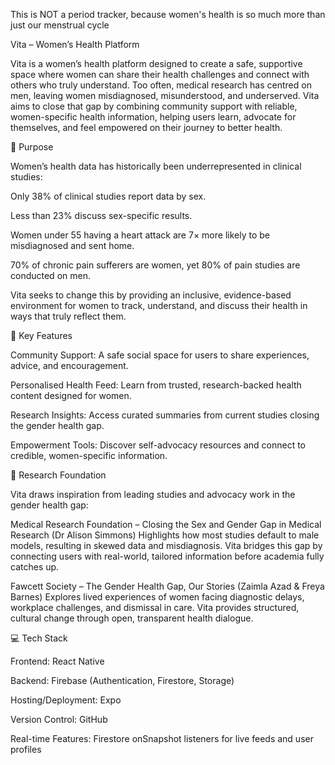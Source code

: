 This is NOT a period tracker, because women's health is so much more than just our menstrual cycle

Vita – Women’s Health Platform

Vita is a women’s health platform designed to create a safe, supportive space where women can share their health challenges and connect with others who truly understand. Too often, medical research has centred on men, leaving women misdiagnosed, misunderstood, and underserved. Vita aims to close that gap by combining community support with reliable, women-specific health information, helping users learn, advocate for themselves, and feel empowered on their journey to better health.

🌸 Purpose

Women’s health data has historically been underrepresented in clinical studies:

Only 38% of clinical studies report data by sex.

Less than 23% discuss sex-specific results.

Women under 55 having a heart attack are 7× more likely to be misdiagnosed and sent home.

70% of chronic pain sufferers are women, yet 80% of pain studies are conducted on men.

Vita seeks to change this by providing an inclusive, evidence-based environment for women to track, understand, and discuss their health in ways that truly reflect them.

🧠 Key Features

Community Support: A safe social space for users to share experiences, advice, and encouragement.

Personalised Health Feed: Learn from trusted, research-backed health content designed for women.

Research Insights: Access curated summaries from current studies closing the gender health gap.

Empowerment Tools: Discover self-advocacy resources and connect to credible, women-specific information.

🧬 Research Foundation

Vita draws inspiration from leading studies and advocacy work in the gender health gap:

Medical Research Foundation – Closing the Sex and Gender Gap in Medical Research (Dr Alison Simmons)
Highlights how most studies default to male models, resulting in skewed data and misdiagnosis. Vita bridges this gap by connecting users with real-world, tailored information before academia fully catches up.

Fawcett Society – The Gender Health Gap, Our Stories (Zaimla Azad & Freya Barnes)
Explores lived experiences of women facing diagnostic delays, workplace challenges, and dismissal in care. Vita provides structured, cultural change through open, transparent health dialogue.

💻 Tech Stack

Frontend: React Native

Backend: Firebase (Authentication, Firestore, Storage)

Hosting/Deployment: Expo

Version Control: GitHub

Real-time Features: Firestore onSnapshot listeners for live feeds and user profiles
